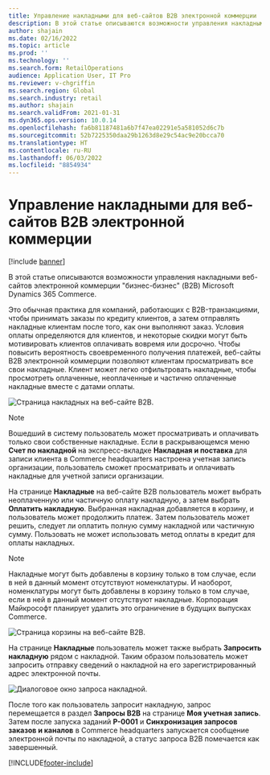 ```yaml
---
title: Управление накладными для веб-сайтов B2B электронной коммерции
description: В этой статье описываются возможности управления накладными веб-сайтов электронной коммерции "бизнес-бизнес" (B2B) Microsoft Dynamics 365 Commerce.
author: shajain
ms.date: 02/16/2022
ms.topic: article
ms.prod: ''
ms.technology: ''
ms.search.form: RetailOperations
audience: Application User, IT Pro
ms.reviewer: v-chgriffin
ms.search.region: Global
ms.search.industry: retail
ms.author: shajain
ms.search.validFrom: 2021-01-31
ms.dyn365.ops.version: 10.0.14
ms.openlocfilehash: fa6b81187481a6b7f47ea02291e5a581052d6c7b
ms.sourcegitcommit: 52b7225350daa29b1263d8e29c54ac9e20bcca70
ms.translationtype: HT
ms.contentlocale: ru-RU
ms.lasthandoff: 06/03/2022
ms.locfileid: "8854934"
---
```

# <a name="invoice-management-for-b2b-e-commerce-websites"></a>Управление накладными для веб-сайтов B2B электронной коммерции

[!include [banner](../../includes/banner.md)]

В этой статье описываются возможности управления накладными веб-сайтов электронной коммерции "бизнес-бизнес" (B2B) Microsoft Dynamics 365 Commerce.

Это обычная практика для компаний, работающих с B2B-транзакциями, чтобы принимать заказы по кредиту клиентов, а затем отправлять накладные клиентам после того, как они выполняют заказ. Условия оплаты определяются для клиентов, и некоторые скидки могут быть мотивировать клиентов оплачивать вовремя или досрочно. Чтобы повысить вероятность своевременного получения платежей, веб-сайты B2B электронной коммерции позволяют клиентам просматривать все свои накладные. Клиент может легко отфильтровать накладные, чтобы просмотреть оплаченные, неоплаченные и частично оплаченные накладные вместе с датами оплаты.

![Страница накладных на веб-сайте B2B.](../media/ViewInvoices.png)

> [!NOTE]
> Вошедший в систему пользователь может просматривать и оплачивать только свои собственные накладные. Если в раскрывающемся меню **Счет по накладной** на экспресс-вкладке **Накладная и поставка** для записи клиента в Commerce headquarters настроена учетная запись организации, пользователь сможет просматривать и оплачивать накладные для учетной записи организации.

На странице **Накладные** на веб-сайте B2B пользователь может выбрать неоплаченную или частичную оплату накладную, а затем выбрать **Оплатить накладную**. Выбранная накладная добавляется в корзину, и пользователь может продолжить платеж. Затем пользователь может решить, следует ли оплатить полную сумму накладной или частичную сумму. Пользовать не может использовать метод оплаты в кредит для оплаты накладных.

> [!NOTE]
> Накладные могут быть добавлены в корзину только в том случае, если в ней в данный момент отсутствуют номенклатуры. И наоборот, номенклатуры могут быть добавлены в корзину только в том случае, если в ней в данный момент отсутствуют накладные. Корпорация Майкрософт планирует удалить это ограничение в будущих выпусках Commerce.

![Страница корзины на веб-сайте B2B.](../media/PayInvoice.png)

На странице **Накладные** пользователь может также выбрать **Запросить накладную** рядом с накладной. Таким образом пользователь может запросить отправку сведений о накладной на его зарегистрированный адрес электронной почты.

![Диалоговое окно запроса накладной.](../media/RequestInvoice2.png)

После того как пользователь запросит накладную, запрос перемещается в раздел **Запросы B2B** на странице **Моя учетная запись**. Затем после запуска заданий **P-0001** и **Синхронизация запросов заказов и каналов** в Commerce headquarters запускается сообщение электронной почты по накладной, а статус запроса B2B помечается как завершенный.

[!INCLUDE[footer-include](../../includes/footer-banner.md)]
